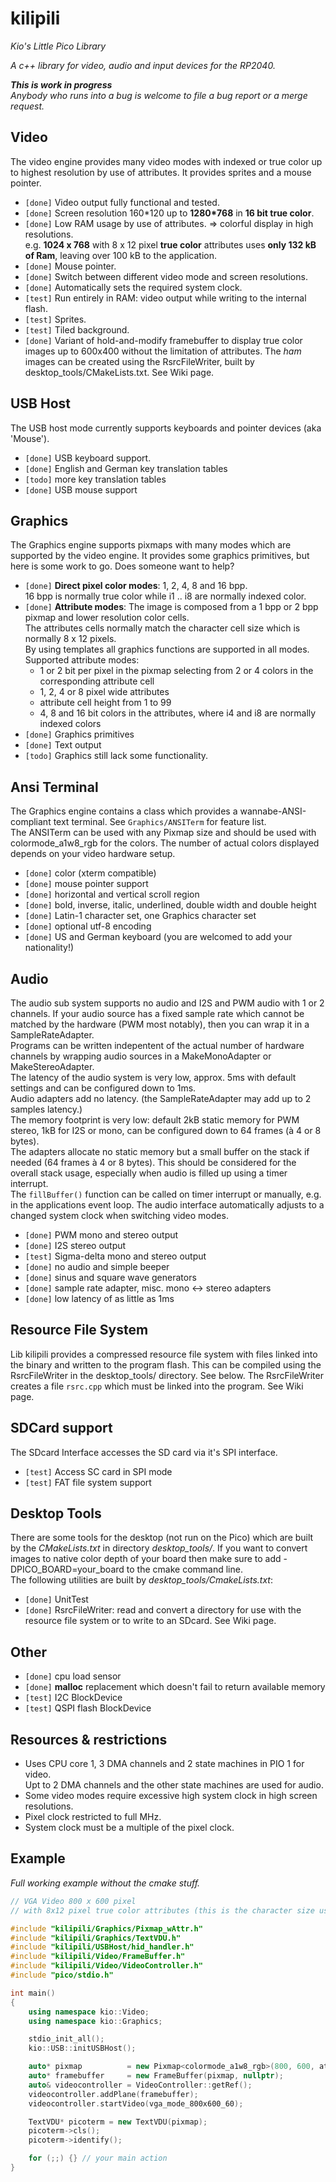 # kilipili
*Kio's Little Pico Library*

*A c++ library for video, audio and input devices for the RP2040.*

***This is work in progress***   
*Anybody who runs into a bug is welcome to file a bug report or a merge request.*

## Video 
The video engine provides many video modes with indexed or true color up to highest resolution by use of attributes. It provides sprites and a mouse pointer.

- `[done]` Video output fully functional and tested.
- `[done]` Screen resolution 160\*120 up to **1280\*768** in **16 bit true color**.  
- `[done]` Low RAM usage by use of attributes. =\> colorful display in high resolutions.  
  e.g. **1024 x 768** with 8 x 12 pixel **true color** attributes uses **only 132 kB of Ram**, leaving over 100 kB to the application.
- `[done]` Mouse pointer. 
- `[done]` Switch between different video mode and screen resolutions.
- `[done]` Automatically sets the required system clock.  
- `[test]` Run entirely in RAM: video output while writing to the internal flash.
- `[test]` Sprites.
- `[test]` Tiled background.
- `[done]` Variant of hold-and-modify framebuffer to display true color images up to 600x400 without the limitation of attributes. The *ham* images can be created using the RsrcFileWriter, built by desktop_tools/CMakeLists.txt. See Wiki page.

## USB Host
The USB host mode currently supports keyboards and pointer devices (aka 'Mouse'). 

- `[done]` USB keyboard support. 
- `[done]` English and German key translation tables
- `[todo]` more key translation tables
- `[done]` USB mouse support

## Graphics
The Graphics engine supports pixmaps with many modes which are supported by the video engine. It provides some graphics primitives, but here is some work to go. Does someone want to help?

- `[done]` **Direct pixel color modes**: 1, 2, 4, 8 and 16 bpp.  
  16 bpp is normally true color while i1 .. i8 are normally indexed color.
- `[done]` **Attribute modes**: The image is composed from a 1 bpp or 2 bpp pixmap and lower resolution color cells.  
  The attributes cells normally match the character cell size which is normally 8 x 12 pixels.  
  By using templates all graphics functions are supported in all modes.  
  Supported attribute modes:
  - 1 or 2 bit per pixel in the pixmap selecting from 2 or 4 colors in the corresponding attribute cell
  - 1, 2, 4 or 8 pixel wide attributes
  - attribute cell height from 1 to 99
  - 4, 8 and 16 bit colors in the attributes, where i4 and i8 are normally indexed colors  
- `[done]` Graphics primitives
- `[done]` Text output
- `[todo]` Graphics still lack some functionality.

## Ansi Terminal
The Graphics engine contains a class which provides a wannabe-ANSI-compliant text terminal. See `Graphics/ANSITerm` for feature list.  
The ANSITerm can be used with any Pixmap size and should be used with colormode_a1w8_rgb for the colors. The number of actual colors displayed depends on your video hardware setup.  
- `[done]` color (xterm compatible)
- `[done]` mouse pointer support
- `[done]` horizontal and vertical scroll region
- `[done]` bold, inverse, italic, underlined, double width and double height 
- `[done]` Latin-1 character set, one Graphics character set
- `[done]` optional utf-8 encoding
- `[done]` US and German keyboard (you are welcomed to add your nationality!)

## Audio
The audio sub system supports no audio and I2S and PWM audio with 1 or 2 channels.
If your audio source has a fixed sample rate which cannot be matched by the hardware (PWM most notably),
then you can wrap it in a SampleRateAdapter.  
Programs can be written indepentent of the actual number of hardware channels by wrapping audio sources in a MakeMonoAdapter or MakeStereoAdapter.  
The latency of the audio system is very low, approx. 5ms with default settings and can be configured down to 1ms.  
Audio adapters add no latency. (the SampleRateAdapter may add up to 2 samples latency.)  
The memory footprint is very low: default 2kB static memory for PWM stereo, 1kB for I2S or mono, can be configured down to 64 frames (à 4 or 8 bytes).  
The adapters allocate no static memory but a small buffer on the stack if needed (64 frames à 4 or 8 bytes). This should be considered for the overall stack usage, especially when audio is filled up using a timer interrupt.  
The `fillBuffer()` function can be called on timer interrupt or manually, e.g. in the applications event loop.
The audio interface automatically adjusts to a changed system clock when switching video modes.  
- `[done]` PWM mono and stereo output
- `[done]` I2S stereo output
- `[test]` Sigma-delta mono and stereo output
- `[done]` no audio and simple beeper
- `[done]` sinus and square wave generators
- `[done]` sample rate adapter, misc. mono <-> stereo adapters
- `[done]` low latency of as little as 1ms

## Resource File System
Lib kilipili provides a compressed resource file system with files linked into the binary and written to the program flash. This can be compiled using the RsrcFileWriter in the desktop_tools/ directory. See below. The RsrcFileWriter creates a file `rsrc.cpp` which must be linked into the program. See Wiki page.

## SDCard support
The SDcard Interface accesses the SD card via it's SPI interface.  

- `[test]` Access SC card in SPI mode
- `[test]` FAT file system support 

## Desktop Tools
There are some tools for the desktop (not run on the Pico) which are built by the *CMakeLists.txt* in directory *desktop_tools/*. If you want to convert images to native color depth of your board then make sure to add -DPICO_BOARD=your_board to the cmake command line.  
The following utilities are built by *desktop_tools/CmakeLists.txt*:
- `[done]` UnitTest
- `[done]` RsrcFileWriter: read and convert a directory for use with the resource file system or to write to an SDcard. See Wiki page.

## Other
- `[done]` cpu load sensor
- `[done]` **malloc** replacement which doesn't fail to return available memory
- `[test]` I2C BlockDevice
- `[test]` QSPI flash BlockDevice

## Resources & restrictions
- Uses CPU core 1, 3 DMA channels and 2 state machines in PIO 1 for video.  
  Upt to 2 DMA channels and the other state machines are used for audio.
- Some video modes require excessive high system clock in high screen resolutions.
- Pixel clock restricted to full MHz.
- System clock must be a multiple of the pixel clock.

## Example

*Full working example without the cmake stuff.*

```cpp
// VGA Video 800 x 600 pixel
// with 8x12 pixel true color attributes (this is the character size used in TextVDU)

#include "kilipili/Graphics/Pixmap_wAttr.h"
#include "kilipili/Graphics/TextVDU.h"
#include "kilipili/USBHost/hid_handler.h"
#include "kilipili/Video/FrameBuffer.h"
#include "kilipili/Video/VideoController.h"
#include "pico/stdio.h"

int main()
{
	using namespace kio::Video;
	using namespace kio::Graphics;

	stdio_init_all();
	kio::USB::initUSBHost();

	auto* pixmap		  = new Pixmap<colormode_a1w8_rgb>(800, 600, attrheight_12px);
	auto* framebuffer	  = new FrameBuffer(pixmap, nullptr);
	auto& videocontroller = VideoController::getRef();
	videocontroller.addPlane(framebuffer);
	videocontroller.startVideo(vga_mode_800x600_60);

	TextVDU* picoterm = new TextVDU(pixmap);
	picoterm->cls();
	picoterm->identify();

	for (;;) {} // your main action
}
```


